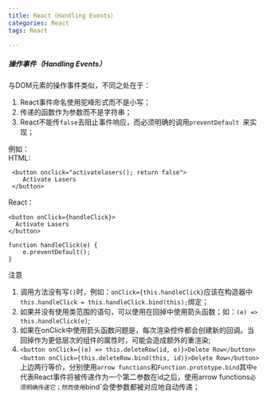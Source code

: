 ```yaml
---
title: React（Handling Events）    
categories: React    
tags: React    

---
```



##### **操作事件**（Handling Events）
与DOM元素的操作事件类似，不同之处在于：  

1. React事件命名使用驼峰形式而不是小写；  
2. 传递的函数作为参数而不是字符串；  
3. React不能传`false`去阻止事件响应，而必须明确的调用`preventDefault `来实现；

例如：  
HTML:  

	 <button onclick="activatelasers(); return false">
		Activate Lasers
	 </button>
		
React：

	<button onClick={handleClick}>
	  Activate Lasers
	</button>
	
	function handleClick(e) {
    	e.preventDefault();
  	}
  	
 注意
 
 1. 调用方法没有写`()`时，例如：`onClick={this.handleClick}`应该在构造器中`this.handleClick = this.handleClick.bind(this);`绑定；
 2. 如果并没有使用类范围的语句，可以使用在回掉中使用箭头函数；如：`(e) => this.handleClick(e)`;
 3. 如果在onClick中使用箭头函数问题是，每次渲染控件都会创建新的回调。当回掉作为更低层次的组件的属性时，可能会造成额外的重渲染;
 4.  `<button onClick={(e) => this.deleteRow(id, e)}>Delete Row</button>`
`<button onClick={this.deleteRow.bind(this, id)}>Delete Row</button>`
上边两行等价，分别使用`arrow functions`和`Function.prototype.bind`其中`e`代表React事件将被传递作为一个第二参数在id之后，使用arrow functions`必须明确传递它；然而使用`bind`会使参数都被对应地自动传递；